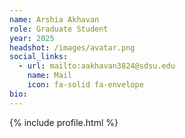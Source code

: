 ```yaml
---
name: Arshia Akhavan
role: Graduate Student
year: 2025
headshot: /images/avatar.png
social_links:
  - url: mailto:aakhavan3824@sdsu.edu
    name: Mail
    icon: fa-solid fa-envelope
bio: 
---
```


{% include profile.html %}